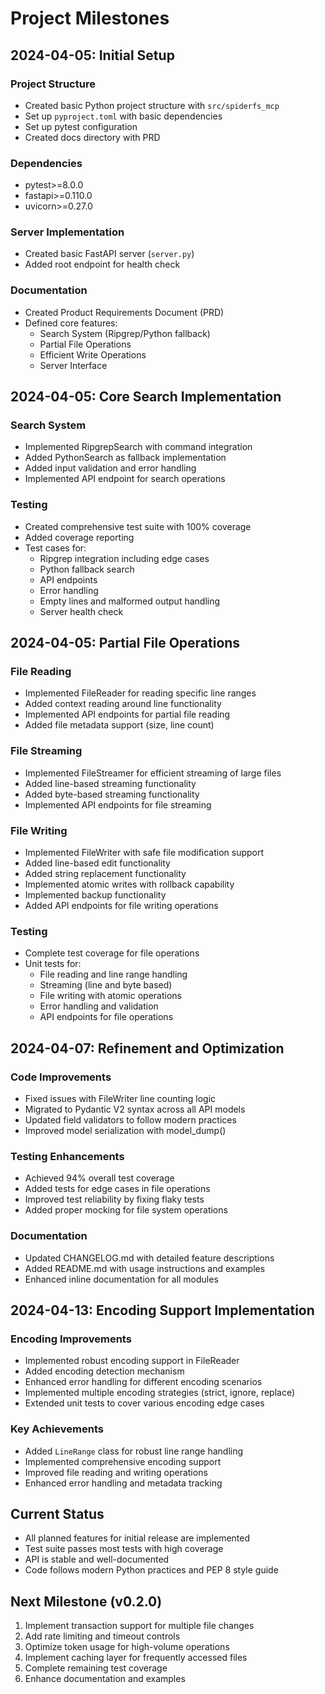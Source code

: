 # Project Milestones

## 2024-04-05: Initial Setup

### Project Structure
- Created basic Python project structure with `src/spiderfs_mcp`
- Set up `pyproject.toml` with basic dependencies
- Set up pytest configuration
- Created docs directory with PRD

### Dependencies
- pytest>=8.0.0 
- fastapi>=0.110.0 
- uvicorn>=0.27.0

### Server Implementation
- Created basic FastAPI server (`server.py`)
- Added root endpoint for health check

### Documentation
- Created Product Requirements Document (PRD)
- Defined core features:
  - Search System (Ripgrep/Python fallback)
  - Partial File Operations
  - Efficient Write Operations
  - Server Interface

## 2024-04-05: Core Search Implementation

### Search System
- Implemented RipgrepSearch with command integration
- Added PythonSearch as fallback implementation
- Added input validation and error handling
- Implemented API endpoint for search operations

### Testing
- Created comprehensive test suite with 100% coverage
- Added coverage reporting
- Test cases for:
  - Ripgrep integration including edge cases
  - Python fallback search
  - API endpoints
  - Error handling
  - Empty lines and malformed output handling
  - Server health check

## 2024-04-05: Partial File Operations

### File Reading
- Implemented FileReader for reading specific line ranges
- Added context reading around line functionality
- Implemented API endpoints for partial file reading
- Added file metadata support (size, line count)

### File Streaming
- Implemented FileStreamer for efficient streaming of large files
- Added line-based streaming functionality
- Added byte-based streaming functionality
- Implemented API endpoints for file streaming

### File Writing
- Implemented FileWriter with safe file modification support
- Added line-based edit functionality
- Added string replacement functionality
- Implemented atomic writes with rollback capability
- Implemented backup functionality
- Added API endpoints for file writing operations

### Testing
- Complete test coverage for file operations
- Unit tests for:
  - File reading and line range handling
  - Streaming (line and byte based)
  - File writing with atomic operations
  - Error handling and validation
  - API endpoints for file operations

## 2024-04-07: Refinement and Optimization

### Code Improvements
- Fixed issues with FileWriter line counting logic
- Migrated to Pydantic V2 syntax across all API models
- Updated field validators to follow modern practices
- Improved model serialization with model_dump()

### Testing Enhancements
- Achieved 94% overall test coverage
- Added tests for edge cases in file operations
- Improved test reliability by fixing flaky tests
- Added proper mocking for file system operations

### Documentation
- Updated CHANGELOG.md with detailed feature descriptions
- Added README.md with usage instructions and examples
- Enhanced inline documentation for all modules

## 2024-04-13: Encoding Support Implementation

### Encoding Improvements
- Implemented robust encoding support in FileReader
- Added encoding detection mechanism
- Enhanced error handling for different encoding scenarios
- Implemented multiple encoding strategies (strict, ignore, replace)
- Extended unit tests to cover various encoding edge cases

### Key Achievements
- Added `LineRange` class for robust line range handling
- Implemented comprehensive encoding support
- Improved file reading and writing operations
- Enhanced error handling and metadata tracking

## Current Status
- All planned features for initial release are implemented
- Test suite passes most tests with high coverage
- API is stable and well-documented
- Code follows modern Python practices and PEP 8 style guide

## Next Milestone (v0.2.0)
1. Implement transaction support for multiple file changes
2. Add rate limiting and timeout controls
3. Optimize token usage for high-volume operations
4. Implement caching layer for frequently accessed files
5. Complete remaining test coverage
6. Enhance documentation and examples
